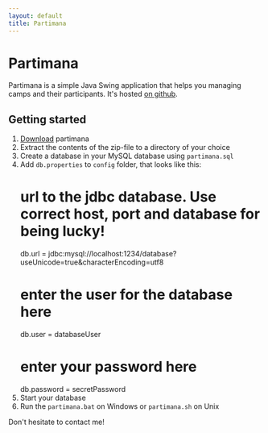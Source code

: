 ```yaml
---
layout: default
title: Partimana
---
```


# Partimana

Partimana is a simple Java Swing application that helps you managing camps and their participants. It's hosted [on github](https://github.com/croesch/partimana).

## Getting started

1. [Download](downloads.html) partimana
1. Extract the contents of the zip-file to a directory of your choice
1. Create a database in your MySQL database using `partimana.sql`
1. Add `db.properties` to `config` folder, that looks like this:
    # url to the jdbc database. Use correct host, port and database for being lucky!
    db.url      = jdbc:mysql://localhost:1234/database?useUnicode=true&characterEncoding=utf8
    # enter the user for the database here
    db.user     = databaseUser
    # enter your password here
    db.password = secretPassword
1. Start your database
1. Run the `partimana.bat` on Windows or `partimana.sh` on Unix

Don't hesitate to contact me!
